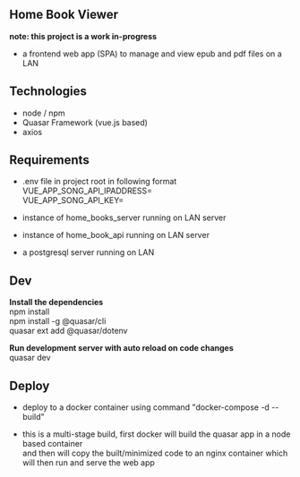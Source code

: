 ## Home Book Viewer  

**note: this project is a work in-progress**  

- a frontend web app (SPA) to manage and view epub and pdf files on a LAN  

## Technologies  

- node / npm  
- Quasar Framework (vue.js based)  
- axios  

## Requirements  

- .env file in project root in following format  
VUE_APP_SONG_API_IPADDRESS=  
VUE_APP_SONG_API_KEY=  

- instance of home_books_server running on LAN server  
- instance of home_book_api running on LAN server  
- a postgresql server running on LAN  

## Dev  

**Install the dependencies**  
npm install  
npm install -g @quasar/cli  
quasar ext add @quasar/dotenv

**Run development server with auto reload on code changes**  
quasar dev  

## Deploy  

- deploy to a docker container using command "docker-compose -d --build"  

- this is a multi-stage build, first docker will build the quasar app in a node based container  
and then will copy the built/minimized code to an nginx container which will then run and serve the web app